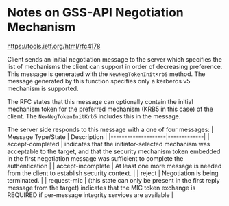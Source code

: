 # Notes on GSS-API Negotiation Mechanism
https://tools.ietf.org/html/rfc4178

Client sends an initial negotiation message to the server which specifies the list of mechanisms 
the client can support in order of decreasing preference.
This message is generated with the ``NewNegTokenInitKrb5`` method.
The message generated by this function specifies only a kerberos v5 mechanism is supported.

The RFC states that this message can optionally contain the initial mechanism token 
for the preferred mechanism (KRB5 in this case) of the client. The ``NewNegTokenInitKrb5`` 
includes this in the message.

The server side responds to this message with a one of four messages:
| Message Type/State | Description |
|--------------------|-------------|
| accept-completed | indicates that the
                     initiator-selected mechanism was acceptable to the target, and that
                     the security mechanism token embedded in the first negotiation
                     message was sufficient to complete the authentication |
| accept-incomplete | At least one more message is needed from the client to establish security context. |
| reject | Negotiation is being terminated. |
| request-mic | (this state can only be present in the first reply message from the target) 
                indicates that the MIC token exchange is REQUIRED if per-message integrity 
                services are available |